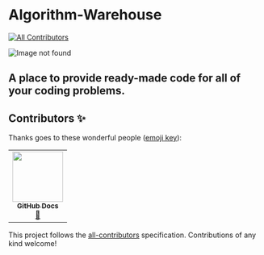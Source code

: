 # Algorithm-Warehouse
<!-- ALL-CONTRIBUTORS-BADGE:START - Do not remove or modify this section -->
[![All Contributors](https://img.shields.io/badge/all_contributors-1-orange.svg?style=flat-square)](#contributors-)
<!-- ALL-CONTRIBUTORS-BADGE:END -->
![Image not found](https://github.com/Manoj-Paramsetti/Algorithm-Warehouse/blob/main/logo.jpg?raw=true)

## **A place to provide ready-made code for all of your coding problems.**

## Contributors ✨

Thanks goes to these wonderful people ([emoji key](https://allcontributors.org/docs/en/emoji-key)):

<!-- ALL-CONTRIBUTORS-LIST:START - Do not remove or modify this section -->
<!-- prettier-ignore-start -->
<!-- markdownlint-disable -->
<table>
  <tr>
    <td align="center"><a href="https://docs.github.com"><img src="https://avatars.githubusercontent.com/u/51224762?v=4?s=100" width="100px;" alt=""/><br /><sub><b>GitHub Docs</b></sub></a><br /><a href="https://github.com/Manoj-Paramsetti/Algorithm-Warehouse/commits?author=docs" title="Documentation">📖</a></td>
  </tr>
</table>

<!-- markdownlint-restore -->
<!-- prettier-ignore-end -->

<!-- ALL-CONTRIBUTORS-LIST:END -->

This project follows the [all-contributors](https://github.com/all-contributors/all-contributors) specification. Contributions of any kind welcome!